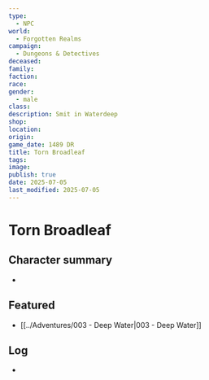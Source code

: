 ```yaml
---
type:
  - NPC
world:
  - Forgotten Realms
campaign:
  - Dungeons & Detectives
deceased: 
family: 
faction: 
race: 
gender:
  - male
class: 
description: Smit in Waterdeep
shop: 
location: 
origin: 
game_date: 1489 DR
title: Torn Broadleaf
tags: 
image: 
publish: true
date: 2025-07-05
last_modified: 2025-07-05
---
```

# Torn Broadleaf

## Character summary
* 

## Featured
- [[../Adventures/003 - Deep Water|003 - Deep Water]]


## Log
* 